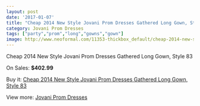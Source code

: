 ```yaml
---
layout: post
date: '2017-01-07'
title: "Cheap 2014 New Style Jovani Prom Dresses Gathered Long Gown, Style 83"
category: Jovani Prom Dresses
tags: ["party","prom","long","gowns","gown"]
image: http://www.neoformal.com/11353-thickbox_default/cheap-2014-new-style-jovani-prom-dresses-gathered-long-gown-style-83.jpg
---
```

Cheap 2014 New Style Jovani Prom Dresses Gathered Long Gown, Style 83

On Sales: **$402.99**
<a href="https://www.neoformal.com/en/jovani-prom-dresses-2014/4048-cheap-2014-new-style-jovani-prom-dresses-gathered-long-gown-style-83.html"><amp-img layout="responsive" width="600" height="600" src="//www.neoformal.com/11353-thickbox_default/cheap-2014-new-style-jovani-prom-dresses-gathered-long-gown-style-83.jpg" alt="Cheap 2014 New Style Jovani Prom Dresses Gathered Long Gown, Style 83 0" /></a>
<a href="https://www.neoformal.com/en/jovani-prom-dresses-2014/4048-cheap-2014-new-style-jovani-prom-dresses-gathered-long-gown-style-83.html"><amp-img layout="responsive" width="600" height="600" src="//www.neoformal.com/11354-thickbox_default/cheap-2014-new-style-jovani-prom-dresses-gathered-long-gown-style-83.jpg" alt="Cheap 2014 New Style Jovani Prom Dresses Gathered Long Gown, Style 83 1" /></a>

Buy it: [Cheap 2014 New Style Jovani Prom Dresses Gathered Long Gown, Style 83](https://www.neoformal.com/en/jovani-prom-dresses-2014/4048-cheap-2014-new-style-jovani-prom-dresses-gathered-long-gown-style-83.html "Cheap 2014 New Style Jovani Prom Dresses Gathered Long Gown, Style 83")

View more: [Jovani Prom Dresses](https://www.neoformal.com/en/53-jovani-prom-dresses-2014 "Jovani Prom Dresses")